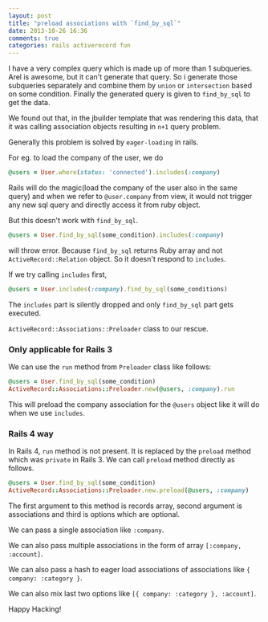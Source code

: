 ```yaml
---
layout: post
title: "preload associations with `find_by_sql`"
date: 2013-10-26 16:36
comments: true
categories: rails activerecord fun
---
```


I have a very complex query which is made up of more than 1
subqueries. Arel is awesome, but it can't generate that query. So i
generate those subqueries separately and combine them by `union` or
`intersection` based on some condition. Finally the generated query is
given to `find_by_sql` to get the data.

We found out that, in the jbuilder template that was rendering this
data, that it was calling association objects resulting in `n+1` query
problem.

Generally this problem is solved by `eager-loading` in rails.

For eg. to load the company of the user, we do

``` ruby
@users = User.where(status: 'connected').includes(:company)
```

Rails will do the magic(load the company of the user also in the same query) and when we refer to `@user.company` from
view, it would not trigger any new sql query and directly access it
from ruby object.

But this doesn't work with `find_by_sql`.

``` ruby
@users = User.find_by_sql(some_condition).includes(:company)
```

will throw error. Because `find_by_sql` returns Ruby array and not
`ActiveRecord::Relation` object. So it doesn't respond to `includes`.

If we try calling `includes` first,

``` ruby
@users = User.includes(:company).find_by_sql(some_conditions)
```

The `includes` part is silently dropped and only `find_by_sql` part
gets executed.

`ActiveRecord::Associations::Preloader` class to our rescue.

### Only applicable for Rails 3

We can use the `run` method from `Preloader` class like follows:

``` ruby
@users = User.find_by_sql(some_condition)
ActiveRecord::Associations::Preloader.new(@users, :company).run
```

This will preload the company association for the `@users` object like
it will do when we use `includes`.

### Rails 4 way

In Rails 4, `run` method is not present. It is replaced by
the `preload` method which was `private` in Rails 3. We can call
`preload` method directly as follows.

``` ruby
@users = User.find_by_sql(some_condition)
ActiveRecord::Associations::Preloader.new.preload(@users, :company)
```

The first argument to this method is records array, second argument is
associations and third is options which are optional.

We can pass a single association like `:company`.

We can also pass multiple associations in the form of array `[:company, :account]`.

We can also pass a hash to eager load associations of associations
like `{ company: :category }`.

We can also mix last two options like `[{ company: :category }, :account]`.

Happy Hacking!
